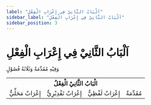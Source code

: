 ```yaml
---
label: "اَلْبَابُ الثَّانِيْ فِي إِعْرَابِ الْفِعْلِ"
sidebar_label: "اَلْبَابُ الثَّانِيْ فِي إِعْرَابِ الْفِعْلِ"
sidebar_position: 3
---
```


# اَلْبَابُ الثَّانِيْ فِي إِعْرَابِ الْفِعْلِ

وَفِيْهِ مُقَدِّمَةٌ وَثَلَاثَةُ فُصُوْلٍ

<table>
    <tr>
        <th colspan="4">الْبَابُ الثَّانِيْ الْفِعْلُ</th>
    </tr>
    <tr>
        <td>إِعْرَابٌ مَحَلِّيٌّ</td>
        <td>إِعْرَابٌ تَقْدِيْرِيٌّ</td>
        <td>إِعْرَابٌ لَفْظِيٌّ</td>
        <td>مُقَدِّمَةٌ</td>
    </tr>
</table>


